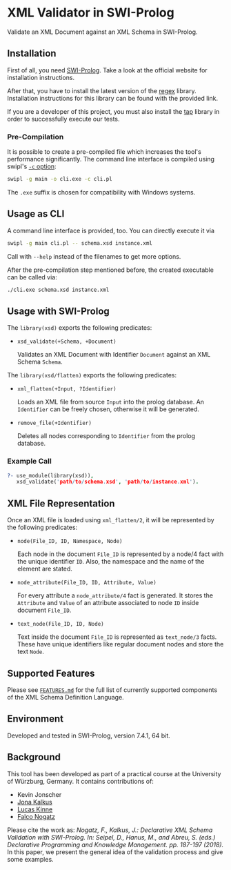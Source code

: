 # XML Validator in SWI-Prolog

Validate an XML Document against an XML Schema in SWI-Prolog.

## Installation

First of all, you need [SWI-Prolog](http://www.swi-prolog.org/).
Take a look at the official website for installation instructions.

After that, you have to install the latest version of the [regex](http://www.swi-prolog.org/pack/list?p=regex) library.
Installation instructions for this library can be found with the provided link.

If you are a developer of this project, you must also install the [tap](http://www.swi-prolog.org/pack/list?p=tap) library in order to successfully execute our tests.

### Pre-Compilation

It is possible to create a pre-compiled file which increases the tool's performance significantly. The command line interface is compiled using swipl's [`-c` option](http://www.swi-prolog.org/pldoc/doc_for?object=section%282,%272.10%27,swi%28%27/doc/Manual/compilation.html%27%29%29):

```sh
swipl -g main -o cli.exe -c cli.pl
```

The `.exe` suffix is chosen for compatibility with Windows systems.

## Usage as CLI

A command line interface is provided, too. You can directly execute it via

```sh
swipl -g main cli.pl -- schema.xsd instance.xml
```

Call with `--help` instead of the filenames to get more options.

After the pre-compilation step mentioned before, the created executable can be called via:

```sh
./cli.exe schema.xsd instance.xml
```

## Usage with SWI-Prolog

The `library(xsd)` exports the following predicates:

*   `xsd_validate(+Schema, +Document)`

    Validates an XML Document with Identifier `Document` against an XML Schema `Schema`.

The `library(xsd/flatten)` exports the following predicates:

*   `xml_flatten(+Input, ?Identifier)`

    Loads an XML file from source `Input` into the prolog database. 
    An `Identifier` can be freely chosen, otherwise it will be generated.

*   `remove_file(+Identifier)`

    Deletes all nodes corresponding to `Identifier` from the prolog database.

### Example Call

```prolog
?- use_module(library(xsd)),
   xsd_validate('path/to/schema.xsd', 'path/to/instance.xml').
```

## XML File Representation

Once an XML file is loaded using `xml_flatten/2`, it will be represented by the following predicates:

*   `node(File_ID, ID, Namespace, Node)`

    Each node in the document `File_ID` is represented by a node/4 fact with the unique identifier `ID`. Also, the namespace and the name of the element are stated. 

*   `node_attribute(File_ID, ID, Attribute, Value)`

    For every attribute a `node_attribute/4` fact is generated. It stores the `Attribute` and `Value` of an attribute associated to node `ID` inside document `File_ID`.

*   `text_node(File_ID, ID, Node)`

    Text inside the document `File_ID` is represented as `text_node/3` facts. These have unique identifiers like regular document nodes and store the text `Node`.

## Supported Features

Please see [`FEATURES.md`](FEATURES.md) for the full list of currently supported components of the XML Schema Definition Language.

## Environment

Developed and tested in SWI-Prolog, version 7.4.1, 64 bit.

## Background

This tool has been developed as part of a practical course at the University of Würzburg, Germany. It contains contributions of:
- Kevin Jonscher
- [Jona Kalkus](https://github.com/jonakalkus)
- [Lucas Kinne](https://github.com/DeveloperPad)
- [Falco Nogatz](https://github.com/fnogatz)

Please cite the work as: *Nogatz, F., Kalkus, J.: Declarative XML Schema Validation with SWI-Prolog. In: Seipel, D., Hanus, M., and Abreu, S. (eds.) Declarative Programming and Knowledge Management. pp. 187-197 (2018).* In this paper, we present the general idea of the validation process and give some examples.
